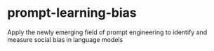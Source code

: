 # prompt-learning-bias
Apply the newly emerging field of prompt engineering to identify and measure social bias in language models
